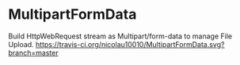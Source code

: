 # MultipartFormData
Build HttpWebRequest stream as Multipart/form-data to manage File Upload.
https://travis-ci.org/nicolau10010/MultipartFormData.svg?branch=master
